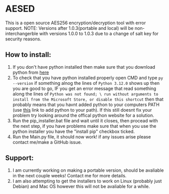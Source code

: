 # AESED
This is a open source AES256 encryption/decryption tool with error support.
NOTE: Versions after 1.0.3(portable and local) will be non-interchangerble with versions 1.0.0 to 1.0.3 due to a change of salt key for security reasons.

## How to install:
1. If you don't have python installed then make sure that you download python from [here](https://www.python.org/downloads/)
2. To check that you have python installed properly open CMD and type ```py --version``` if something alnog the lines of ```Python 3.12.0``` shows up then you are good to go, IF you get an error message that read something along the lines of ```Python was not found; \ run without arguments to install from the Microsoft Store, or disable this shortcut``` then that probably means that you havnt added python to your computers PATH (use [this](https://realpython.com/add-python-to-path/) link to add python to your path). If this still doesnt fix your problem try looking around the offical python website for a solution.
3. Run the pip_installer.bat file and wait until it closes, then procead with the next step, if you have problems make sure that when you use the python installer you have the "install pip" checkbox ticked.
4. Run the Main.py file, it should now work! if any issues arise please contact me/make a GitHub issue.

## Support:
1. I am currently working on making a portable version, should be avaliable in the next couple weeks! Contact me for more details.
2. I am also attempting to get the installers to work on Linux (probably just Debian) and Mac OS however this will not be avaliable for a while.
